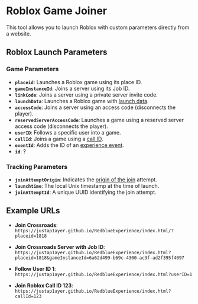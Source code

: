 # Roblox Game Joiner

This tool allows you to launch Roblox with custom parameters directly from a website.

## Roblox Launch Parameters

### Game Parameters
- **`placeid`**: Launches a Roblox game using its place ID.
- **`gameInstanceId`**: Joins a server using its Job ID.
- **`linkCode`**: Joins a server using a private server invite code.
- **`launchData`**: Launches a Roblox game with [launch data](https://devforum.roblox.com/t/developer-deeplinking-beta/1904069).
- **`accessCode`**: Joins a server using an access code (disconnects the player).
- **`reservedServerAccessCode`**: Launches a game using a reserved server access code (disconnects the player).
- **`userID`**: Follows a specific user into a game.
- **`callId`**: Joins a game using a [call ID](https://devforum.roblox.com/t/the-future-of-immersive-communication-on-roblox/2701137).
- **`eventId`**: Adds the ID of an [experience event](https://create.roblox.com/docs/production/promotion/experience-events).
- **`id`**: ?

### Tracking Parameters
- **`joinAttemptOrigin`**: Indicates the [origin of the join](https://gist.github.com/returnrqt/c524cd4f93062ee90df8c5b2604133d4) attempt.
- **`launchtime`**: The local Unix timestamp at the time of launch.
- **`joinAttemptId`**: A unique UUID identifying the join attempt.

## Example URLs
- **Join Crossroads**:  
  `https://justap1ayer.github.io/RedblueExperience/index.html/?placeid=1818`

- **Join Crossroads Server with Job ID**:  
  `https://justap1ayer.github.io/RedblueExperience/index.html?placeid=1818&gameInstanceId=6a62d499-b69c-4300-ac3f-ad2f395f4097`
  
- **Follow User ID 1**:  
  `https://justap1ayer.github.io/RedblueExperience/index.html?userID=1`
  
- **Join Roblox Call ID 123**:  
  `https://justap1ayer.github.io/RedblueExperience/index.html?callId=123`
